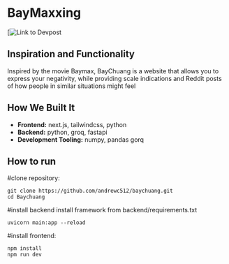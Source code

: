 # BayMaxxing

[![Link to Devpost]()

## Inspiration and Functionality

Inspired by the movie Baymax, BayChuang is a website that allows you to express your negativity, while providing scale indications and Reddit posts of how people in similar situations might feel  

## How We Built It



*   **Frontend:** next.js, tailwindcss, python
*   **Backend:** python, groq, fastapi
*   **Development Tooling:** numpy, pandas gorq

## How to run
#clone repository:
```
git clone https://github.com/andrewc512/baychuang.git
cd Baychuang
```
#install backend
install framework from backend/requirements.txt
```
uvicorn main:app --reload
```

#install frontend:
```
npm install
npm run dev
```
